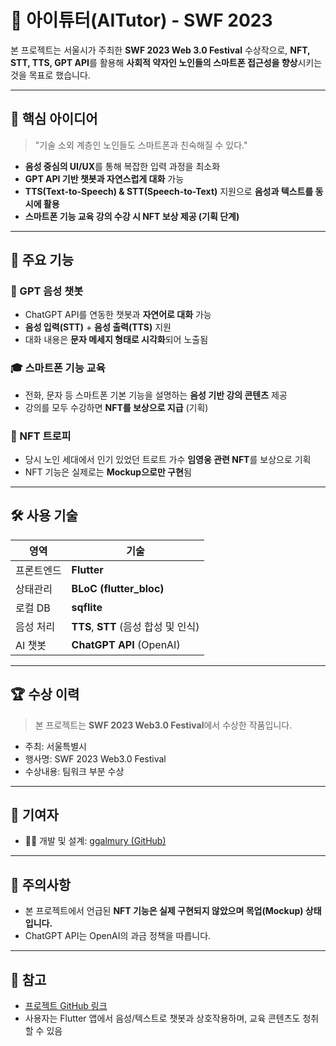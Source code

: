 # 🧓 아이튜터(AITutor) - SWF 2023

본 프로젝트는 서울시가 주최한 **SWF 2023 Web 3.0 Festival** 수상작으로, **NFT, STT, TTS, GPT API**를 활용해 **사회적 약자인 노인들의 스마트폰 접근성을 향상**시키는 것을 목표로 했습니다.

---

## 🧠 핵심 아이디어

> "기술 소외 계층인 노인들도 스마트폰과 친숙해질 수 있다."

- **음성 중심의 UI/UX**를 통해 복잡한 입력 과정을 최소화
- **GPT API 기반 챗봇과 자연스럽게 대화** 가능
- **TTS(Text-to-Speech) & STT(Speech-to-Text)** 지원으로 **음성과 텍스트를 동시에 활용**
- **스마트폰 기능 교육 강의 수강 시 NFT 보상 제공 (기획 단계)**

---

## 📱 주요 기능

### 💬 GPT 음성 챗봇
- ChatGPT API를 연동한 챗봇과 **자연어로 대화** 가능
- **음성 입력(STT)** + **음성 출력(TTS)** 지원
- 대화 내용은 **문자 메세지 형태로 시각화**되어 노출됨

### 🎓 스마트폰 기능 교육
- 전화, 문자 등 스마트폰 기본 기능을 설명하는 **음성 기반 강의 콘텐츠** 제공
- 강의를 모두 수강하면 **NFT를 보상으로 지급** (기획)

### 🎁 NFT 트로피
- 당시 노인 세대에서 인기 있었던 트로트 가수 **임영웅 관련 NFT**를 보상으로 기획
- NFT 기능은 실제로는 **Mockup으로만 구현**됨

---

## 🛠 사용 기술

| 영역 | 기술 |
|------|------|
| 프론트엔드 | **Flutter** |
| 상태관리 | **BLoC (flutter_bloc)** |
| 로컬 DB | **sqflite** |
| 음성 처리 | **TTS**, **STT** (음성 합성 및 인식) |
| AI 챗봇 | **ChatGPT API** (OpenAI) |



---

## 🏆 수상 이력

> 본 프로젝트는 **SWF 2023 Web3.0 Festival**에서 수상한 작품입니다.

- 주최: 서울특별시
- 행사명: SWF 2023 Web3.0 Festival
- 수상내용: 팀워크 부분 수상

---

## 🙌 기여자

- 🧑‍💻 개발 및 설계: [ggalmury (GitHub)](https://github.com/ggalmury)

---

## 📜 주의사항

- 본 프로젝트에서 언급된 **NFT 기능은 실제 구현되지 않았으며 목업(Mockup) 상태입니다.**
- ChatGPT API는 OpenAI의 과금 정책을 따릅니다.

---

## 📎 참고

- [프로젝트 GitHub 링크](https://github.com/ggalmury/swf2023)
- 사용자는 Flutter 앱에서 음성/텍스트로 챗봇과 상호작용하며, 교육 콘텐츠도 청취할 수 있음

